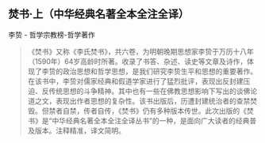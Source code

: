 ## 焚书·上（中华经典名著全本全注全译）

李贽  -  哲学宗教榜-哲学著作

> 《焚书》又称《李氏焚书》，共六卷，为明朝晚期思想家李贽于万历十八年（1590年）64岁高龄时所著。收录了书答、杂述、读史等文章及诗作，体现了李贽的政治思想和哲学思想，是我们研究李贽生平和思想的重要著作。在该书中，李贽对儒家经典和假道学家进行了猛烈批评，表现出反封建压迫、反传统思想的斗争精神。其中也有一些在佛教思想影响下写出的谈佛论道之文，表现出作者思想的复杂性。该书出版后，历遭封建统治者的查禁焚毁。但禁者自禁，传者自传，《焚书》仍有多种版本传世。此次出版的《焚书》是“中华经典名著全本全注全译丛书”的一种，是面向广大读者的经典普及版本。注释精准，译文简明。
